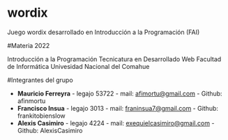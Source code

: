 # wordix
Juego wordix desarrollado en Introducción a la Programación (FAI)

#Materia 2022

Introducción a la Programación
Tecnicatura en Desarrollado Web
Facultad de Informática
Univesidad Nacional del Comahue

#Integrantes del grupo
- **Mauricio Ferreyra** - legajo 53722 - mail: afimortu@gmail.com - Github: afinmortu
- **Francisco Insua** - legajo 3013 - mail: franinsua7@gmail.com - Github: frankitobienslow
- **Alexis Casimiro** - legajo 4224 - mail: exequielcasimiro@gmail.com - Github: AlexisCasimiro
